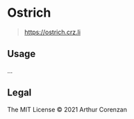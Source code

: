 # Ostrich

> https://ostrich.crz.li

## Usage

...

## Legal

The MIT License © 2021 Arthur Corenzan

